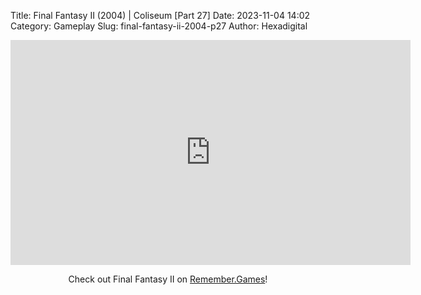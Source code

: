 Title: Final Fantasy II (2004) | Coliseum [Part 27]
Date: 2023-11-04 14:02
Category: Gameplay
Slug: final-fantasy-ii-2004-p27
Author: Hexadigital

<center><iframe src="https://www.youtube.com/embed/bYMxiqhv56E?feature=oembed" allow="accelerometer; autoplay; encrypted-media; gyroscope; picture-in-picture" width="640" height="360" frameborder="0"></iframe>

Check out Final Fantasy II on [Remember.Games](https://remember.games/game/6866/final-fantasy-i-ii-dawn-of-souls/)!</center>